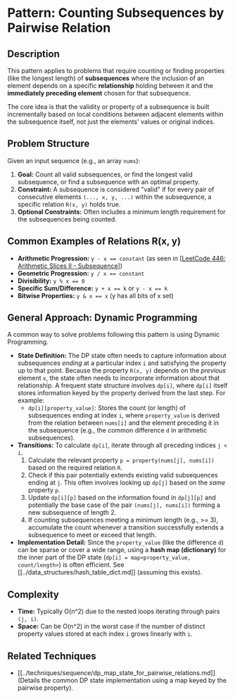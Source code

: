 # Pattern: Counting Subsequences by Pairwise Relation

## Description

This pattern applies to problems that require counting or finding properties (like the longest length) of **subsequences** where the inclusion of an element depends on a specific **relationship** holding between it and the **immediately preceding element** chosen for that subsequence.

The core idea is that the validity or property of a subsequence is built incrementally based on local conditions between adjacent elements within the subsequence itself, not just the elements' values or original indices.

## Problem Structure

Given an input sequence (e.g., an array `nums`):

1.  **Goal:** Count all valid subsequences, or find the longest valid subsequence, or find a subsequence with an optimal property.
2.  **Constraint:** A subsequence is considered "valid" if for every pair of consecutive elements `(..., x, y, ...)` within the subsequence, a specific relation `R(x, y)` holds true.
3.  **Optional Constraints:** Often includes a minimum length requirement for the subsequences being counted.

## Common Examples of Relations R(x, y)

*   **Arithmetic Progression:** `y - x == constant` (as seen in [[LeetCode 446: Arithmetic Slices II - Subsequence](../../problems/0446_arithmetic_slices_ii_subsequence/solution.md)])
*   **Geometric Progression:** `y / x == constant`
*   **Divisibility:** `y % x == 0`
*   **Specific Sum/Difference:** `y + x == k` or `y - x == k`
*   **Bitwise Properties:** `y & x == x` (y has all bits of x set)

## General Approach: Dynamic Programming

A common way to solve problems following this pattern is using Dynamic Programming.

*   **State Definition:** The DP state often needs to capture information about subsequences *ending* at a particular index `i` and satisfying the property up to that point. Because the property `R(x, y)` depends on the *previous* element `x`, the state often needs to incorporate information about that relationship.
A frequent state structure involves `dp[i]`, where `dp[i]` itself stores information keyed by the property derived from the last step. For example:
    *   `dp[i][property_value]`: Stores the count (or length) of subsequences ending at index `i`, where `property_value` is derived from the relation between `nums[i]` and the element preceding it in the subsequence (e.g., the common difference `d` in arithmetic subsequences).
*   **Transitions:** To calculate `dp[i]`, iterate through all preceding indices `j < i`.
    1.  Calculate the relevant property `p = property(nums[j], nums[i])` based on the required relation `R`.
    2.  Check if this pair potentially extends existing valid subsequences ending at `j`. This often involves looking up `dp[j]` based on the *same* property `p`.
    3.  Update `dp[i][p]` based on the information found in `dp[j][p]` and potentially the base case of the pair `(nums[j], nums[i])` forming a new subsequence of length 2.
    4.  If counting subsequences meeting a minimum length (e.g., >= 3), accumulate the count whenever a transition successfully extends a subsequence to meet or exceed that length.
*   **Implementation Detail:** Since the `property_value` (like the difference `d`) can be sparse or cover a wide range, using a **hash map (dictionary)** for the inner part of the DP state (`dp[i] = map<property_value, count/length>`) is often efficient. See [[../data_structures/hash_table_dict.md]] (assuming this exists).

## Complexity

*   **Time:** Typically O(n^2) due to the nested loops iterating through pairs `(j, i)`.
*   **Space:** Can be O(n^2) in the worst case if the number of distinct property values stored at each index `i` grows linearly with `i`.

## Related Techniques

*   [[../techniques/sequence/dp_map_state_for_pairwise_relations.md]] (Details the common DP state implementation using a map keyed by the pairwise property). 